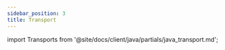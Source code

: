 ```yaml
---
sidebar_position: 3
title: Transport
---
```


import Transports from '@site/docs/client/java/partials/java_transport.md';

<Transports/>
